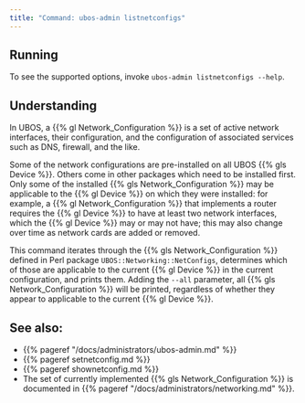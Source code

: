 ```yaml
---
title: "Command: ubos-admin listnetconfigs"
---
```


## Running

To see the supported options, invoke ``ubos-admin listnetconfigs --help``.

## Understanding

In UBOS, a {{% gl Network_Configuration %}} is a set of active
network interfaces, their configuration, and the configuration of associated services
such as DNS, firewall, and the like.

Some of the network configurations are pre-installed on all UBOS {{% gls Device %}}.
Others come in other packages which need to be installed first. Only some of the
installed {{% gls Network_Configuration %}} may be applicable to the {{% gl Device %}}
on which they were installed: for example, a {{% gl Network_Configuration %}} that
implements a router requires the {{% gl Device %}} to have at least two network
interfaces, which the {{% gl Device %}} may or may not have; this may also change
over time as network cards are added or removed.

This command iterates through the {{% gls Network_Configuration %}} defined in Perl package
``UBOS::Networking::NetConfigs``, determines which of those are applicable to the
current {{% gl Device %}} in the current configuration, and prints them.
Adding the ``--all`` parameter, all {{% gls Network_Configuration %}} will be printed,
regardless of whether they appear to applicable to the current {{% gl Device %}}.

## See also:

* {{% pageref "/docs/administrators/ubos-admin.md" %}}
* {{% pageref setnetconfig.md %}}
* {{% pageref shownetconfig.md %}}
* The set of currently implemented {{% gls Network_Configuration %}} is
  documented in {{% pageref "/docs/administrators/networking.md" %}}.
